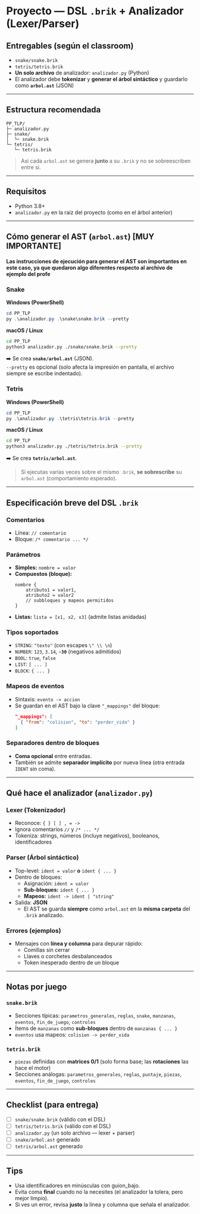 # Proyecto — DSL `.brik` + Analizador (Lexer/Parser)

## Entregables (según el classroom)
- `snake/snake.brik`  
- `tetris/tetris.brik`  
- **Un solo archivo** de analizador: `analizador.py` (Python)  
- El analizador debe **tokenizar** y **generar el árbol sintáctico** y guardarlo como **`arbol.ast`** (JSON)

---

## Estructura recomendada
```
PP_TLP/
├─ analizador.py
├─ snake/
│  └─ snake.brik
└─ tetris/
   └─ tetris.brik
```
> Así cada `arbol.ast` se genera **junto** a su `.brik` y no se sobreescriben entre sí.

---

## Requisitos
- Python 3.8+  
- `analizador.py` en la raíz del proyecto (como en el árbol anterior)

---

## Cómo generar el AST (`arbol.ast`) [MUY IMPORTANTE]
#### Las instrucciones de ejecución para generar el AST son importantes en este caso, ya que quedaron algo diferentes respecto al archivo de ejemplo del profe


### Snake
**Windows (PowerShell)**
```powershell
cd PP_TLP
py .\analizador.py .\snake\snake.brik --pretty
```

**macOS / Linux**
```bash
cd PP_TLP
python3 analizador.py ./snake/snake.brik --pretty
```

➡️ Se crea **`snake/arbol.ast`** (JSON).  
`--pretty` es opcional (solo afecta la impresión en pantalla, el archivo siempre se escribe indentado).

### Tetris
**Windows (PowerShell)**
```powershell
cd PP_TLP
py .\analizador.py .\tetris\tetris.brik --pretty
```

**macOS / Linux**
```bash
cd PP_TLP
python3 analizador.py ./tetris/tetris.brik --pretty
```

➡️ Se crea **`tetris/arbol.ast`**.

> Si ejecutas varias veces sobre el mismo `.brik`, **se sobrescribe** su `arbol.ast` (comportamiento esperado).

---

## Especificación breve del DSL `.brik`

### Comentarios
- Línea: `// comentario`
- Bloque: `/* comentario ... */`

### Parámetros
- **Simples:** `nombre = valor`
- **Compuestos (bloque):**
  ```brik
  nombre {
      atributo1 = valor1,
      atributo2 = valor2
      // subbloques y mapeos permitidos
  }
  ```
- **Listas:** `lista = [x1, x2, x3]` (admite listas anidadas)

### Tipos soportados
- `STRING`: `"texto"` (con escapes `\" \\ \n`)
- `NUMBER`: `123`, `3.14`, **`-30`** (negativos admitidos)
- `BOOL`: `true`, `false`
- `LIST`: `[ ... ]`
- `BLOCK`: `{ ... }`

### Mapeos de eventos
- Sintaxis: `evento -> accion`
- Se guardan en el AST bajo la clave `"_mappings"` del bloque:
  ```json
  "_mappings": [
    { "from": "colision", "to": "perder_vida" }
  ]
  ```

### Separadores dentro de bloques
- **Coma opcional** entre entradas.
- También se admite **separador implícito** por nueva línea (otra entrada `IDENT` sin coma).

---

## Qué hace el analizador (`analizador.py`)

### Lexer (Tokenizador)
- Reconoce: `{ } [ ] , = ->`
- Ignora comentarios `//` y `/* ... */`
- Tokeniza: strings, números (incluye negativos), booleanos, identificadores

### Parser (Árbol sintáctico)
- Top-level: `ident = valor` **o** `ident { ... }`
- Dentro de bloques:
  - Asignación: `ident = valor`
  - **Sub-bloques:** `ident { ... }`
  - **Mapeos:** `ident -> ident | "string"`
- Salida: **JSON**  
  - El AST se guarda **siempre** como `arbol.ast` en la **misma carpeta** del `.brik` analizado.

### Errores (ejemplos)
- Mensajes con **línea y columna** para depurar rápido:
  - Comillas sin cerrar
  - Llaves o corchetes desbalanceados
  - Token inesperado dentro de un bloque

---

## Notas por juego

### `snake.brik`
- Secciones típicas: `parametros_generales`, `reglas`, `snake`, `manzanas`, `eventos`, `fin_de_juego`, `controles`
- Ítems de `manzanas` como **sub-bloques** dentro de `manzanas { ... }`
- `eventos` usa mapeos: `colision -> perder_vida`

### `tetris.brik`
- `piezas` definidas con **matrices 0/1** (solo forma base; las **rotaciones** las hace el motor)
- Secciones análogas: `parametros_generales`, `reglas`, `puntaje`, `piezas`, `eventos`, `fin_de_juego`, `controles`

---

## Checklist (para entrega)
- [ ] `snake/snake.brik` (válido con el DSL)
- [ ] `tetris/tetris.brik` (válido con el DSL)
- [ ] `analizador.py` (un solo archivo — lexer + parser)
- [ ] `snake/arbol.ast` generado
- [ ] `tetris/arbol.ast` generado

---

## Tips
- Usa identificadores en minúsculas con guion_bajo.
- Evita coma **final** cuando no la necesites (el analizador la tolera, pero mejor limpio).
- Si ves un error, revisa **justo** la línea y columna que señala el analizador.
